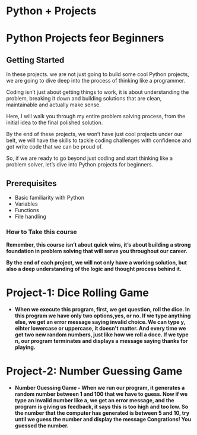 # Python + Projects

# Python Projects feor Beginners

## Getting Started

In these projects. we are not just going to build some cool Python projects, we are going to dive deep into the process of thinking  like a programmer. 

Coding isn’t just about getting things to work, it is about understanding the problem, breaking it down and building solutions that are clean, maintainable and actually make sense.

Here, I will walk you through my entire problem solving process, from the initial idea to the final polished solution. 

By the end of these projects, we won’t have just cool projects under our belt, we will have the skills to tackle coding challenges with confidence and got write code that we can be proud of.

So, if we are ready to go beyond just coding and start thinking like a problem solver, let’s dive into Python projects for beginners.

## Prerequisites

- Basic familiarity with Python
- Variables
- Functions
- File handling

### How to Take this course

<strong>Remember, this course isn’t about quick wins</string>, it’s about building a strong foundation in problem solving that will serve you throughout our career.

By the end of each project, we will not only have a working solution, but also a deep understanding of the logic and thought process behind it.

# Project-1: Dice Rolling Game
- When we execute this program, first, we get question, roll the dice. In this program we have only two options,yes, or no. If we type anything else, we get an error message saying invalid choice. We can type y, eihter lowercase or uppercase, it doesn't matter. And every time we get two new random numbers, just like how we roll a doce. If we type n, our program terminates and displays a message saying thanks for playing.

# Project-2: Number Guessing Game
- Number Guessing Game - When we run our program, it generates a random number between 1 and 100 that we have to guess. Now if we type an invalid number like a,  we get an error message, and the program is giving us feedback, it says this is too high and too low. So the number that the computer has generated is between 5 and 10, try until we guess the number and display the message Congrations! You guessed the number.